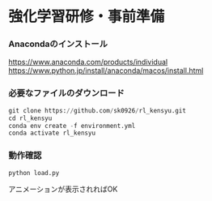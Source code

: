 # 強化学習研修・事前準備
### Anacondaのインストール
https://www.anaconda.com/products/individual  
https://www.python.jp/install/anaconda/macos/install.html

### 必要なファイルのダウンロード
```python
git clone https://github.com/sk0926/rl_kensyu.git
cd rl_kensyu
conda env create -f environment.yml
conda activate rl_kensyu
```

### 動作確認
```python
python load.py
```
アニメーションが表示されればOK
